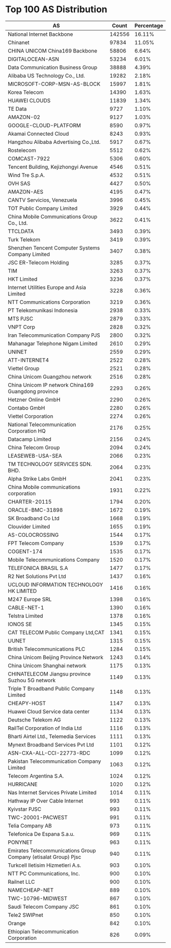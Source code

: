 # Top 100 AS Distribution
| AS | Count | Percentage |
|----|----|----|
| National Internet Backbone | 142556 | 16.11% |
| Chinanet | 97834 | 11.05% |
| CHINA UNICOM China169 Backbone | 58806 | 6.64% |
| DIGITALOCEAN-ASN | 53234 | 6.01% |
| Data Communication Business Group | 38888 | 4.39% |
| Alibaba US Technology Co., Ltd. | 19282 | 2.18% |
| MICROSOFT-CORP-MSN-AS-BLOCK | 15997 | 1.81% |
| Korea Telecom | 14390 | 1.63% |
| HUAWEI CLOUDS | 11839 | 1.34% |
| TE Data | 9727 | 1.10% |
| AMAZON-02 | 9127 | 1.03% |
| GOOGLE-CLOUD-PLATFORM | 8590 | 0.97% |
| Akamai Connected Cloud | 8243 | 0.93% |
| Hangzhou Alibaba Advertising Co.,Ltd. | 5917 | 0.67% |
| Rostelecom | 5512 | 0.62% |
| COMCAST-7922 | 5306 | 0.60% |
| Tencent Building, Kejizhongyi Avenue | 4546 | 0.51% |
| Wind Tre S.p.A. | 4532 | 0.51% |
| OVH SAS | 4427 | 0.50% |
| AMAZON-AES | 4195 | 0.47% |
| CANTV Servicios, Venezuela | 3996 | 0.45% |
| TOT Public Company Limited | 3929 | 0.44% |
| China Mobile Communications Group Co., Ltd. | 3622 | 0.41% |
| TTCLDATA | 3493 | 0.39% |
| Turk Telekom | 3419 | 0.39% |
| Shenzhen Tencent Computer Systems Company Limited | 3407 | 0.38% |
| JSC ER-Telecom Holding | 3285 | 0.37% |
| TIM | 3263 | 0.37% |
| HKT Limited | 3236 | 0.37% |
| Internet Utilities Europe and Asia Limited | 3228 | 0.36% |
| NTT Communications Corporation | 3219 | 0.36% |
| PT Telekomunikasi Indonesia | 2938 | 0.33% |
| MTS PJSC | 2879 | 0.33% |
| VNPT Corp | 2828 | 0.32% |
| Iran Telecommunication Company PJS | 2800 | 0.32% |
| Mahanagar Telephone Nigam Limited | 2610 | 0.29% |
| UNINET | 2559 | 0.29% |
| ATT-INTERNET4 | 2522 | 0.28% |
| Viettel Group | 2521 | 0.28% |
| China Unicom Guangzhou network | 2516 | 0.28% |
| China Unicom IP network China169 Guangdong province | 2293 | 0.26% |
| Hetzner Online GmbH | 2290 | 0.26% |
| Contabo GmbH | 2280 | 0.26% |
| Viettel Corporation | 2274 | 0.26% |
| National Telecommunication Corporation HQ | 2176 | 0.25% |
| Datacamp Limited | 2156 | 0.24% |
| China Telecom Group | 2094 | 0.24% |
| LEASEWEB-USA-SEA | 2066 | 0.23% |
| TM TECHNOLOGY SERVICES SDN. BHD. | 2064 | 0.23% |
| Alpha Strike Labs GmbH | 2041 | 0.23% |
| China Mobile communications corporation | 1931 | 0.22% |
| CHARTER-20115 | 1794 | 0.20% |
| ORACLE-BMC-31898 | 1672 | 0.19% |
| SK Broadband Co Ltd | 1668 | 0.19% |
| Clouvider Limited | 1655 | 0.19% |
| AS-COLOCROSSING | 1544 | 0.17% |
| FPT Telecom Company | 1539 | 0.17% |
| COGENT-174 | 1535 | 0.17% |
| Mobile Telecommunications Company | 1520 | 0.17% |
| TELEFONICA BRASIL S.A | 1477 | 0.17% |
| R2 Net Solutions Pvt Ltd | 1437 | 0.16% |
| UCLOUD INFORMATION TECHNOLOGY HK LIMITED | 1416 | 0.16% |
| M247 Europe SRL | 1398 | 0.16% |
| CABLE-NET-1 | 1390 | 0.16% |
| Telstra Limited | 1378 | 0.16% |
| IONOS SE | 1345 | 0.15% |
| CAT TELECOM Public Company Ltd,CAT | 1341 | 0.15% |
| UUNET | 1315 | 0.15% |
| British Telecommunications PLC | 1284 | 0.15% |
| China Unicom Beijing Province Network | 1243 | 0.14% |
| China Unicom Shanghai network | 1175 | 0.13% |
| CHINATELECOM Jiangsu province Suzhou 5G network | 1149 | 0.13% |
| Triple T Broadband Public Company Limited | 1148 | 0.13% |
| CHEAPY-HOST | 1147 | 0.13% |
| Huawei Cloud Service data center | 1134 | 0.13% |
| Deutsche Telekom AG | 1122 | 0.13% |
| RailTel Corporation of India Ltd | 1116 | 0.13% |
| Bharti Airtel Ltd., Telemedia Services | 1111 | 0.13% |
| Mynext Broadband Services Pvt Ltd | 1101 | 0.12% |
| ASN-CXA-ALL-CCI-22773-RDC | 1099 | 0.12% |
| Pakistan Telecommunication Company Limited | 1063 | 0.12% |
| Telecom Argentina S.A. | 1024 | 0.12% |
| HURRICANE | 1020 | 0.12% |
| Nas Internet Services Private Limited | 1014 | 0.11% |
| Hathway IP Over Cable Internet | 993 | 0.11% |
| Kyivstar PJSC | 993 | 0.11% |
| TWC-20001-PACWEST | 991 | 0.11% |
| Telia Company AB | 973 | 0.11% |
| Telefonica De Espana S.a.u. | 969 | 0.11% |
| PONYNET | 963 | 0.11% |
| Emirates Telecommunications Group Company (etisalat Group) Pjsc | 940 | 0.11% |
| Turkcell Iletisim Hizmetleri A.s. | 903 | 0.10% |
| NTT PC Communications, Inc. | 900 | 0.10% |
| Railnet LLC | 900 | 0.10% |
| NAMECHEAP-NET | 889 | 0.10% |
| TWC-10796-MIDWEST | 867 | 0.10% |
| Saudi Telecom Company JSC | 861 | 0.10% |
| Tele2 SWIPnet | 850 | 0.10% |
| Orange | 842 | 0.10% |
| Ethiopian Telecommunication Corporation | 826 | 0.09% |

